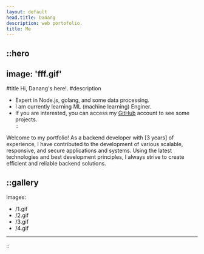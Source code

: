 ```yaml
---
layout: default
head.title: Danang
description: web portofolio.
title: Me
---
```


::hero
---
image: 'fff.gif'
---
#title
Hi, Danang's here!.
#description
- Expert in Node.js, golang, and some data processing.
- I am currently learning ML (machine learning) Enginer.
- If you are interested, you can access my [GitHub](https://github.com/danangfir) account to see some projects.  
::

Welcome to my portfolio! As a backend developer with [3 years] of experience, I have contributed to the development of various scalable, responsive, and secure applications and systems. Using the latest technologies and best development principles, I always strive to create efficient and reliable backend solutions.  

::gallery
---
images:
  - /1.gif
  - /2.gif
  - /3.gif
  - /4.gif
---
::
